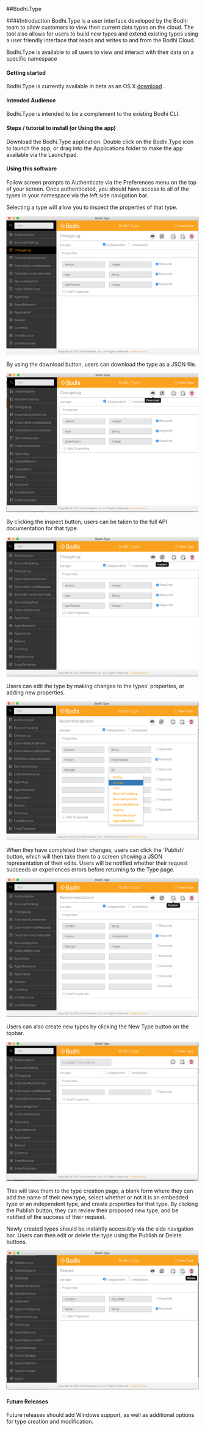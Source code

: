 ##Bodhi.Type

####Introduction
Bodhi.Type is a user interface developed by the Bodhi team to allow customers to view their current data types on the cloud. The tool also allows for users to build new types and extend existing types using a user friendly interface that reads and writes to and from the Bodhi Cloud.

Bodhi.Type is available to all users to view and interact with their data on a specific namespace

#### Getting started

Bodhi.Type is currently available in beta as an OS X [download](https://drive.google.com/file/d/0Bz2KGejeubT9alF5NGNlYzRvZEE/view) .

#### Intended Audience

Bodhi.Type is intended to be a complement to the existing Bodhi CLI. 

#### Steps / tutorial to install (or Using the app)

Download the Bodhi.Type application. Double click on the Bodhi.Type icon to launch the app, or drag into the Applications folder to make the app available via the Launchpad.

#### Using this software

Follow screen prompts to Authenticate via the Preferences menu on the top of your screen. Once authenticated, you should have access to all of the types in your namespace via the left side navigation bar. 

Selecting a type will allow you to inspect the properties of that type. 

![Type Selection](../../images/Bodhi.Type_1.png)

By using the download button, users can download the type as a JSON file.

![Download JSON](../../images/Bodhi.Type_2.png)

By clicking the inspect button, users can be taken to the full API documentation for that type.

![Inspect Type](../../images/Bodhi.Type_3.png)

Users can edit the type by making changes to the types' properties, or adding new properties. 

![Editing Type](../../images/Bodhi.Type_4.png)

When they have completed their changes, users can click the 'Publish' button, which will then take them to a screen showing a JSON representation of their edits. Users will be notified whether their request succeeds or experiences errors before returning to the Type page.

![Publishing Type](../../images/Bodhi.Type_5.png)

Users can also create new types by clicking the New Type button on the topbar. 

![Type Creation](../../images/Bodhi.Type_6.png)


This will take them to the type creation page, a blank form where they can add the name of their new type, select whether or not it is an embedded type or an independent type, and create properties for that type. By clicking the Publish button, they can review their proposed new type, and be notified of the success of their request.

Newly created types should be instantly accessibly via the side navigation bar. Users can then edit or delete the type using the Publish or Delete buttons.

![Type Deletion](../../images/Bodhi.Type_7.png)

#### Future Releases

Future releases should add Windows support, as well as additional options for type creation and modification.